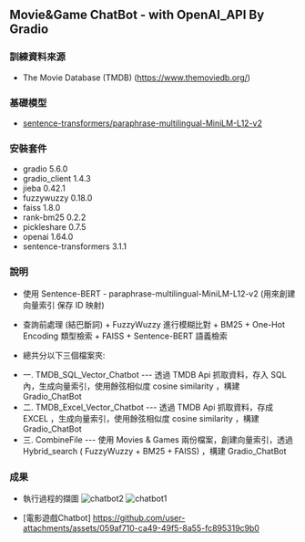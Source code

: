 Movie&Game ChatBot - with OpenAI_API By Gradio
---

### 訓練資料來源
- The Movie Database (TMDB) (https://www.themoviedb.org/)

### 基礎模型
- [sentence-transformers/paraphrase-multilingual-MiniLM-L12-v2](https://sbert.net/docs/sentence_transformer/pretrained_models.html#semantic-similarity-models)

### 安裝套件
- gradio          5.6.0
- gradio_client   1.4.3
- jieba           0.42.1
- fuzzywuzzy      0.18.0
- faiss           1.8.0
- rank-bm25       0.2.2
- pickleshare     0.7.5
- openai          1.64.0
- sentence-transformers   3.1.1

### 說明
- 使用 Sentence-BERT - paraphrase-multilingual-MiniLM-L12-v2  (用來創建向量索引  保存 ID 映射)
- 查詢前處理 (結巴斷詞) + FuzzyWuzzy 進行模糊比對 + BM25 + One-Hot Encoding 類型檢索 + FAISS + Sentence-BERT 語義檢索

- 總共分以下三個檔案夾:
* 一. TMDB_SQL_Vector_Chatbot
--- 透過 TMDB Api 抓取資料，存入 SQL 內，生成向量索引，使用餘弦相似度 cosine similarity ，構建 Gradio_ChatBot
* 二. TMDB_Excel_Vector_Chatbot
--- 透過 TMDB Api 抓取資料，存成 EXCEL ，生成向量索引，使用餘弦相似度 cosine similarity ，構建 Gradio_ChatBot
* 三. CombineFile
--- 使用 Movies & Games 兩份檔案，創建向量索引，透過 Hybrid_search ( FuzzyWuzzy + BM25 + FAISS) ，構建 Gradio_ChatBot

### 成果
- 執行過程的擷圖
![chatbot2](https://github.com/user-attachments/assets/5af6d7ca-1a27-4464-9eeb-46aba74829a9)
![chatbot1](https://github.com/user-attachments/assets/e67f1324-2e1c-42a1-9a56-0035a6e6e837)

- [電影遊戲Chatbot]
https://github.com/user-attachments/assets/059af710-ca49-49f5-8a55-fc895319c9b0

